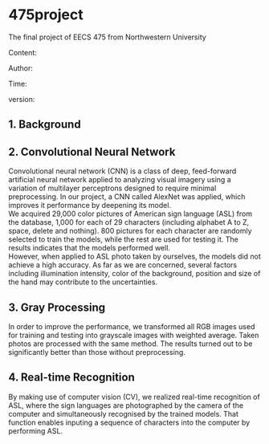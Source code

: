 # 475project
The final project of EECS 475 from Northwestern University

Content:

Author:

Time:

version:

## 1. Background

## 2. Convolutional Neural Network
Convolutional neural network (CNN) is a class of deep, feed-forward artificial neural network applied to analyzing visual  imagery using a variation of multilayer perceptrons designed to require minimal preprocessing. In our project, a CNN called  AlexNet was applied, which improves it performance by deepening its model.  
We acquired 29,000 color pictures of American sign language (ASL) from the database, 1,000 for each of 29 characters  (including alphabet A to Z, space, delete and nothing). 800 pictures for each character are randomly selected to train the  models, while the rest are used for testing it. The results indicates that the models performed well.  
However, when applied to ASL photo taken by ourselves, the models did not achieve a high accuracy. As far as we are concerned,  several factors including illumination intensity, color of the background, position and size of the hand may  contribute to the uncertainties.
## 3. Gray Processing
In order to improve the performance, we transformed all RGB images used for training and testing into grayscale images with  weighted average. Taken photos are processed with the same method. The results turned out to be significantly better than  those without preprocessing.
## 4. Real-time Recognition
By making use of computer vision (CV), we realized real-time recognition of ASL, where the sign languages are photographed by  the camera of the computer and simultaneously recognised by the trained models. That function enables inputing a sequence of  characters into the computer by performing ASL.
